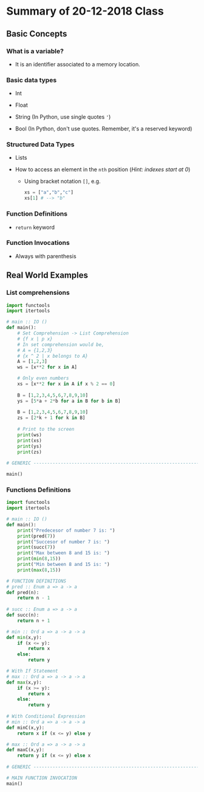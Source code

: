 # Summary of 20-12-2018 Class


## Basic Concepts

### What is a variable?

- It is an identifier associated to a memory location.

### Basic data types

- Int

- Float

- String (In Python, use single quotes `'`)

- Bool (In Python, don't use quotes. Remember, it's a reserved keyword)

### Structured Data Types

- Lists

- How to access an element in the `nth` position (_Hint: indexes start at 0_)

	- Using bracket notation `[]`, e.g.
		```python
		xs = ["a","b","c"]
		xs[1] # --> "b"
		```

### Function Definitions

- `return` keyword

### Function Invocations

- Always with parenthesis

## Real World Examples

### List comprehensions
```python
import functools
import itertools

# main :: IO ()
def main():
	# Set Comprehension -> List Comprehension
	# {f x | p x}
	# In set comprehension would be, 
	# A = {1,2,3}
	# {x ^ 2 | x belongs to A}
	A = [1,2,3]
	ws = [x**2 for x in A]

	# Only even numbers
	xs = [x**2 for x in A if x % 2 == 0]
	
	B = [1,2,3,4,5,6,7,8,9,10]
	ys = [5*a + 2*b for a in B for b in B]
	
	B = [1,2,3,4,5,6,7,8,9,10]
	zs = [2*k + 1 for k in B]
	
	# Print to the screen
	print(ws)
	print(xs)
	print(ys)
	print(zs)
	
# GENERIC ----------------------------------------------------------------------

main()
```

### Functions Definitions
```python
import functools
import itertools

# main :: IO ()
def main():
	print("Predecesor of number 7 is: ")
	print(pred(7))
	print("Succesor of number 7 is: ")
	print(succ(7))
	print("Max between 8 and 15 is: ")
	print(min(8,15))
	print("Min between 8 and 15 is: ")
	print(max(8,15))

# FUNCTION DEFINITIONS
# pred :: Enum a => a -> a
def pred(n):
	return n - 1
	
# succ :: Enum a => a -> a
def succ(n):
	return n + 1

# min :: Ord a => a -> a -> a
def min(x,y):
	if (x <= y):
		return x
	else:
		return y

# With If Statement
# max :: Ord a => a -> a -> a
def max(x,y):
	if (x >= y):
		return x
	else:
		return y
		
# With Conditional Expression
# min :: Ord a => a -> a -> a
def minC(x,y):
	return x if (x <= y) else y

# max :: Ord a => a -> a -> a
def maxC(x,y):
	return y if (x <= y) else x
	
# GENERIC ----------------------------------------------------------------------

# MAIN FUNCTION INVOCATION
main()
```
